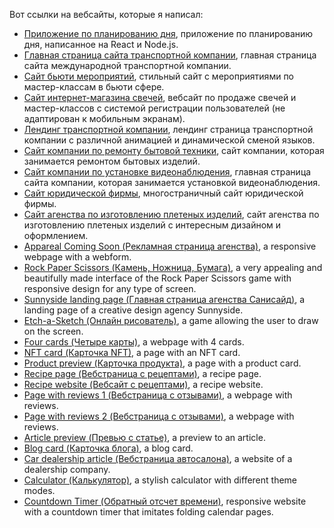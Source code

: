 Вот ссылки на вебсайты, которые я написал:
* [Приложение по планированию дня](https://to-do-react-frontend.onrender.com/), приложение по планированию дня, написанное на React и Node.js.
* [Главная страница сайта транспортной компании](http://neoscripter228.ru.swtest.ru/), главная страница сайта международной транспортной компании.
* [Сайт бьюти мероприятий](https://nextbeautyevent.com/), стильный сайт с мероприятиями по мастер-классам в бьюти сфере.
* [Сайт интернет-магазина свечей](https://neoscripter.github.io/candles_website/), вебсайт по продаже свечей и мастер-классов с системой регистрации пользователей (не адаптирован к мобильным экранам).
* [Лендинг транспортной компании](https://neoscripter.github.io/ARBoosted/), лендинг страница транспортной компании с различной анимацией и динамической сменой языков.
* [Сайт компании по ремонту бытовой техники](https://neoscripter.github.io/appliance_repair/), сайт компании, которая занимается ремонтом бытовых изделий.
* [Сайт компании по установке видеонаблюдения](https://neoscripter.github.io/inteco-sb-new-page/), главная страница сайта компании, которая занимается установкой видеонаблюдения.
* [Сайт юридической фирмы](https://neoscripter.github.io/legal_website_youdo/), многостраничный сайт юридической фирмы.
* [Сайт агенства по изготовлению плетеных изделий](https://neoscripter.github.io/knot_agency_website/), сайт агенства по изготовлению плетеных изделий с интересным дизайном и оформлением.
* [Appareal Coming Soon (Рекламная страница агенства)](https://neoscripter.github.io/website-portfolio/apparel-coming-soon/), a responsive webpage with a webform.
* [Rock Paper Scissors (Камень, Ножница, Бумага)](https://neoscripter.github.io/website-portfolio/rock-paper-scissors-game/), a very appealing and beautifully made interface of the Rock Paper Scissors game with responsive design for any type of screen.
* [Sunnyside landing page (Главная страница агенства Санисайд)](https://neoscripter.github.io/website-portfolio/sunnyside-agency-landing-page/), a landing page of a creative design agency Sunnyside.
* [Etch-a-Sketch (Онлайн рисователь)](https://neoscripter.github.io/website-portfolio/etch-a-sketch/), a game allowing the user to draw on the screen.
* [Four cards (Четыре карты)](https://neoscripter.github.io/website-portfolio/four-cards/), a webpage with 4 cards.
* [NFT card (Карточка NFT)](https://neoscripter.github.io/website-portfolio/nft-card/), a page with an NFT card.
* [Product preview (Карточка продукта)](https://neoscripter.github.io/website-portfolio/product-preview/), a page with a product card.
* [Recipe page (Вебстраница с рецептами)](https://neoscripter.github.io/website-portfolio/recipe-page/), a recipe page.
* [Recipe website (Вебсайт с рецептами)](https://neoscripter.github.io/website-portfolio/recipe-website/), a recipe website.
* [Page with reviews 1 (Вебстраница с отзывами)](https://neoscripter.github.io/website-portfolio/social-proof-page/), a webpage with reviews.
* [Page with reviews 2 (Вебстраница с отзывами)](https://neoscripter.github.io/website-portfolio/testimonials-page/), a webpage with reviews.
* [Article preview (Превью с статье)](https://neoscripter.github.io/website-portfolio/article-preview/), a preview to an article.
* [Blog card (Карточка блога)](https://neoscripter.github.io/website-portfolio/blog-card/), a blog card.
* [Car dealership article (Вебстраница автосалона)](https://neoscripter.github.io/website-portfolio/car-article/), a website of a dealership company.
* [Calculator (Калькулятор)](https://neoscripter.github.io/website-portfolio/calculator-app/), a stylish calculator with different theme modes.
* [Countdown Timer (Обратный отсчет времени)](https://neoscripter.github.io/website-portfolio/countdown-timer/), responsive website with a countdown timer that imitates folding calendar pages.